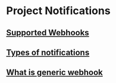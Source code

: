 # Project Notifications


 <a name="supported-webhooks"></a>
## [Supported Webhooks](#supported-webhooks)


 <a name="types-of-notifications"></a>
## [Types of notifications](#types-of-notifications)


 <a name="generic-webhook"></a>
## [What is generic webhook](#generic-webhook)
